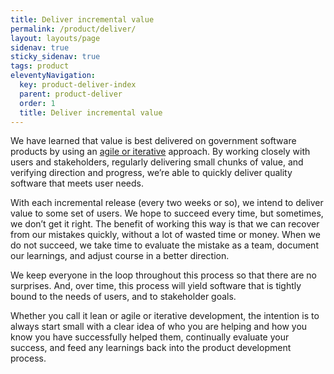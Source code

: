 ```yaml
---
title: Deliver incremental value
permalink: /product/deliver/
layout: layouts/page
sidenav: true
sticky_sidenav: true
tags: product
eleventyNavigation:
  key: product-deliver-index
  parent: product-deliver
  order: 1
  title: Deliver incremental value
---
```


We have learned that value is best delivered on government software products by using an [agile or iterative](https://agile.18f.gov/) approach. By working closely with users and stakeholders, regularly delivering small chunks of value, and verifying direction and progress, we’re able to quickly deliver quality software that meets user needs.

With each incremental release (every two weeks or so), we intend to deliver value to some set of users. We hope to succeed every time, but sometimes, we don’t get it right. The benefit of working this way is that we can recover from our mistakes quickly, without a lot of wasted time or money. When we do not succeed, we take time to evaluate the mistake as a team, document our learnings, and adjust course in a better direction.

We keep everyone in the loop throughout this process so that there are no surprises. And, over time, this process will yield software that is tightly bound to the needs of users, and to stakeholder goals.

Whether you call it lean or agile or iterative development, the intention is to always start small with a clear idea of who you are helping and how you know you have successfully helped them, continually evaluate your success, and feed any learnings back into the product development process.
